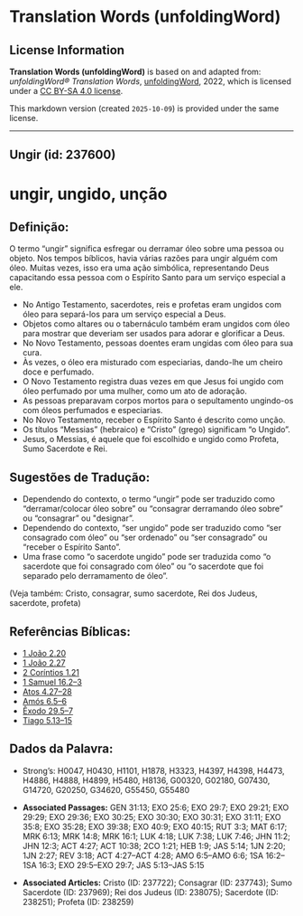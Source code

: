 # Translation Words (unfoldingWord)

## License Information

**Translation Words (unfoldingWord)** is based on and adapted from: _unfoldingWord® Translation Words_, [unfoldingWord](https://unfoldingword.org/utw), 2022, which is licensed under a [CC BY-SA 4.0 license](https://creativecommons.org/licenses/by-sa/4.0/legalcode.en).

This markdown version (created `2025-10-09`) is provided under the same license.



--------------------------------

## Ungir (id: 237600)

ungir, ungido, unção
====================

Definição:
----------

O termo “ungir” significa esfregar ou derramar óleo sobre uma pessoa ou objeto. Nos tempos bíblicos, havia várias razões para ungir alguém com óleo. Muitas vezes, isso era uma ação simbólica, representando Deus capacitando essa pessoa com o Espírito Santo para um serviço especial a ele.

* No Antigo Testamento, sacerdotes, reis e profetas eram ungidos com óleo para separá\-los para um serviço especial a Deus.
* Objetos como altares ou o tabernáculo também eram ungidos com óleo para mostrar que deveriam ser usados para adorar e glorificar a Deus.
* No Novo Testamento, pessoas doentes eram ungidas com óleo para sua cura.
* Às vezes, o óleo era misturado com especiarias, dando\-lhe um cheiro doce e perfumado.
* O Novo Testamento registra duas vezes em que Jesus foi ungido com óleo perfumado por uma mulher, como um ato de adoração.
* As pessoas preparavam corpos mortos para o sepultamento ungindo\-os com óleos perfumados e especiarias.
* No Novo Testamento, receber o Espírito Santo é descrito como unção.
* Os títulos “Messias” (hebraico) e “Cristo” (grego) significam “o Ungido”.
* Jesus, o Messias, é aquele que foi escolhido e ungido como Profeta, Sumo Sacerdote e Rei.

Sugestões de Tradução:
----------------------

* Dependendo do contexto, o termo “ungir” pode ser traduzido como “derramar/colocar óleo sobre” ou “consagrar derramando óleo sobre” ou “consagrar” ou "designar”.
* Dependendo do contexto, “ser ungido” pode ser traduzido como “ser consagrado com óleo” ou “ser ordenado” ou “ser consagrado” ou “receber o Espírito Santo”.
* Uma frase como “o sacerdote ungido” pode ser traduzida como “o sacerdote que foi consagrado com óleo” ou “o sacerdote que foi separado pelo derramamento de óleo”.

(Veja também: Cristo, consagrar, sumo sacerdote, Rei dos Judeus, sacerdote, profeta)

Referências Bíblicas:
---------------------

* [1 João 2\.20](https://ref.ly/1John2:20)
* [1 João 2\.27](https://ref.ly/1John2:27)
* [2 Coríntios 1\.21](https://ref.ly/2Cor1:21)
* [1 Samuel 16\.2–3](https://ref.ly/1Sam16:2-1Sam16:3)
* [Atos 4\.27–28](https://ref.ly/Acts4:27-Acts4:28)
* [Amós 6\.5–6](https://ref.ly/Amos6:5-Amos6:6)
* [Êxodo 29\.5–7](https://ref.ly/Exod29:5-Exod29:7)
* [Tiago 5\.13–15](https://ref.ly/Jas5:13-Jas5:15)

Dados da Palavra:
-----------------

* Strong’s: H0047, H0430, H1101, H1878, H3323, H4397, H4398, H4473, H4886, H4888, H4899, H5480, H8136, G00320, G02180, G07430, G14720, G20250, G34620, G55450, G55480

* **Associated Passages:** GEN 31:13; EXO 25:6; EXO 29:7; EXO 29:21; EXO 29:29; EXO 29:36; EXO 30:25; EXO 30:30; EXO 30:31; EXO 31:11; EXO 35:8; EXO 35:28; EXO 39:38; EXO 40:9; EXO 40:15; RUT 3:3; MAT 6:17; MRK 6:13; MRK 14:8; MRK 16:1; LUK 4:18; LUK 7:38; LUK 7:46; JHN 11:2; JHN 12:3; ACT 4:27; ACT 10:38; 2CO 1:21; HEB 1:9; JAS 5:14; 1JN 2:20; 1JN 2:27; REV 3:18; ACT 4:27–ACT 4:28; AMO 6:5–AMO 6:6; 1SA 16:2–1SA 16:3; EXO 29:5–EXO 29:7; JAS 5:13–JAS 5:15
* **Associated Articles:** Cristo (ID: 237722); Consagrar (ID: 237743); Sumo Sacerdote (ID: 237969); Rei dos Judeus (ID: 238075); Sacerdote (ID: 238251); Profeta (ID: 238259)

